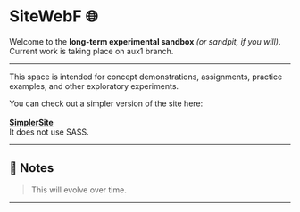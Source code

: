 # SiteWebF 🌐  

Welcome to the **long-term experimental sandbox** *(or sandpit, if you will)*.
<br> Current work is taking place on aux1 branch.

---

This space is intended for concept demonstrations, assignments, practice examples, and other exploratory experiments.   

You can check out a simpler version of the site here:  <br></br>
[**SimplerSite**](https://github.com/sandpitt-turtle/simplersite) <br>It does not use SASS. 

---

## 📝 Notes  



> This will evolve over time.  

---
